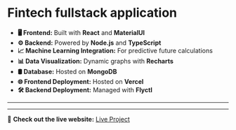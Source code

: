 # Fintech fullstack application



- **🖥️ Frontend:** Built with **React** and **MaterialUI**
- **⚙️ Backend:** Powered by **Node.js** and **TypeScript**
- **📈 Machine Learning Integration:** For predictive future calculations
- **📊 Data Visualization:** Dynamic graphs with **Recharts**
- **🛢️ Database:** Hosted on **MongoDB**
- **🌐 Frontend Deployment:** Hosted on **Vercel**
- **🛠️ Backend Deployment:** Managed with **Flyctl**

---

---

🔗 **Check out the live website:** [Live Project](https://lnkd.in/durraKv8)
